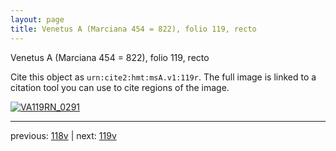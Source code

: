 ```yaml
---
layout: page
title: Venetus A (Marciana 454 = 822), folio 119, recto
---
```


Venetus A (Marciana 454 = 822), folio 119, recto

Cite this object as `urn:cite2:hmt:msA.v1:119r`.  The full image is linked to a citation tool you can use to cite regions of the image.

[![VA119RN_0291](http://www.homermultitext.org/iipsrv?IIIF=/project/homer/pyramidal/deepzoom/hmt/vaimg/2017a/VA119RN_0291.tif/full/800,/0/default.jpg)](http://www.homermultitext.org/ict2/?urn=urn:cite2:hmt:vaimg.2017a:VA119RN_0291) 

---

previous:  [118v](../118v/) | next: [119v](../119v/)